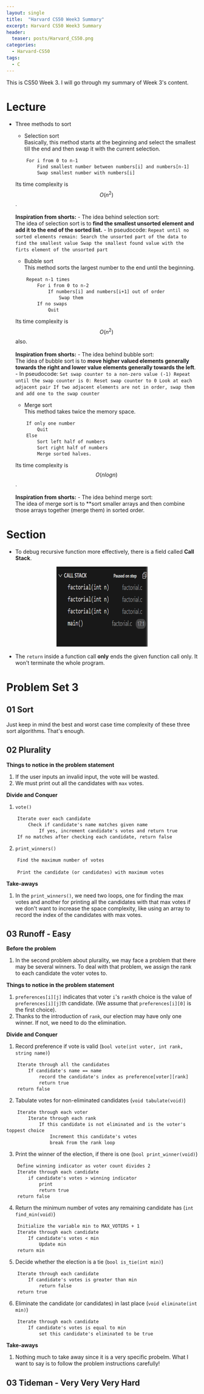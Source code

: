 ```yaml
---
layout: single
title:  "Harvard CS50 Week3 Summary"
excerpt: Harvard CS50 Week3 Summary
header:
  teaser: posts/Harvard_CS50.png
categories: 
  - Harvard-CS50
tags:
  - C
---
```


This is CS50 Week 3. I will go through my summary of Week 3's content.

# Lecture
- Three methods to sort
    - Selection sort \
    Basically, this method starts at the beginning and select the smallest till the end and then swap it with the current selection.
    ```
        For i from 0 to n-1
            Find smallest number between numbers[i] and numbers[n-1]
            Swap smallest number with numbers[i]
    ```
    Its time complexity is $$O(n^2)$$. <br><br>
    **Inspiration from shorts:**
        - The idea behind selection sort: \
        The idea of selection sort is to **find the smallest unsorted element and add it to the end of the sorted list.**
        - In pseudocode:
        ```
            Repeat until no sorted elements remain:
                Search the unsorted part of the data to find the smallest value
                Swap the smallest found value with the firts element of the unsorted part
        ```

    - Bubble sort \
    This method sorts the largest number to the end until the beginning.
    ```
        Repeat n-1 times
            For i from 0 to n-2
                If numbers[i] and numbers[i+1] out of order
                    Swap them
            If no swaps
                Quit
    ```
    Its time complexity is $$O(n^2)$$ also. <br><br>
    **Inspiration from shorts:**
        - The idea behind bubble sort: \
        The idea of bubble sort is to **move higher valued elements generally towards the right and lower value elements generally towards the left**.
        - In pseudocode:
        ```
            Set swap counter to a non-zero value (-1)
            Repeat until the swap counter is 0:
                Reset swap counter to 0
                Look at each adjacent pair
                    If two adjacent elements are not in order, swap them and add one to the swap counter
        ```

    - Merge sort \
    This method takes twice the memory space.
    ```
        If only one number
            Quit
        Else
            Sort left half of numbers
            Sort right half of numbers
            Merge sorted halves.
    ```
    Its time complexity is $$O(nlogn)$$.<br><br>
    **Inspiration from shorts:**
        - The idea behind merge sort: \
        The idea of merge sort is to **sort smaller arrays and then combine those arrays together (merge them) in sorted order.

# Section
- To debug recursive function more effectively, there is a field called **Call Stack**.

<div style="text-align: center;">
    <img src="/images/posts/Call_Stack.png" width="240" height="210">
</div>

- The `return` inside a function call **only** ends the given function call only. It won't terminate the whole program.

# Problem Set 3
## 01 Sort
Just keep in mind the best and worst case time complexity of these three sort algorithms. That's enough.

## 02 Plurality
**Things to notice in the problem statement**
1. If the user inputs an invalid input, the vote will be wasted.
2. We must print out all the candidates with `max` votes.

**Divide and Conquer**
1. `vote()`
```
    Iterate over each candidate
        Check if candidate's name matches given name
            If yes, increment candidate's votes and return true
    If no matches after checking each candidate, return false 
```

2. `print_winners()`
```
    Find the maximum number of votes

    Print the candidate (or candidates) with maximum votes
```

**Take-aways**
1. In the `print_winners()`, we need two loops, one for finding the max votes and another for printing all the candidates with that max votes if we don't want to increase the space complexity, like using an array to record the index of the candidates with max votes.

## 03 Runoff - Easy
**Before the problem**
1. In the second problem about plurality, we may face a problem that there may be several winners. To deal with that problem, we assign the rank to each candidate the voter votes to. 

**Things to notice in the problem statement**
1. `preferences[i][j]` indicates that voter `i`'s `rank`th choice is the value of `preferences[i][j]`th candidate. (We assume that `preferences[i][0]` is the first choice).
2. Thanks to the introduction of `rank`, our election may have only one winner. If not, we need to do the elimination.

**Divide and Conquer**
1. Record preference if vote is valid (`bool vote(int voter, int rank, string name)`)
```
    Iterate through all the candidates
        If candidate's name == name
            record the candidate's index as preference[voter][rank]
            return true
    return false
```

2. Tabulate votes for non-eliminated candidates (`void tabulate(void)`)
```
    Iterate through each voter
        Iterate through each rank
            If this candidate is not eliminated and is the voter's toppest choice
                Increment this candidate's votes
                break from the rank loop
```

3. Print the winner of the election, if there is one (`bool print_winner(void)`)
```
    Define winning indicator as voter count divides 2
    Iterate through each candidate
        if candidate's votes > winning indicator
            print
            return true
    return false
```

4. Return the minimum number of votes any remaining candidate has (`int find_min(void)`)
```
    Initialize the variable min to MAX_VOTERS + 1
    Iterate through each candidate
        If candidate's votes < min
            Update min
    return min
```

5. Decide whether the election is a tie (`bool is_tie(int min)`)
```
    Iterate through each candidate
        If candidate's votes is greater than min
            return false
    return true
```

6. Eliminate the candidate (or candidates) in last place (`void eliminate(int min)`)
```
    Iterate through each candidate
        If candidate's votes is equal to min
            set this candidate's eliminated to be true
```

**Take-aways**
1. Nothing much to take away since it is a very specific probelm. What I want to say is to follow the problem instructions carefully!

## 03 Tideman - Very Very Very Hard

